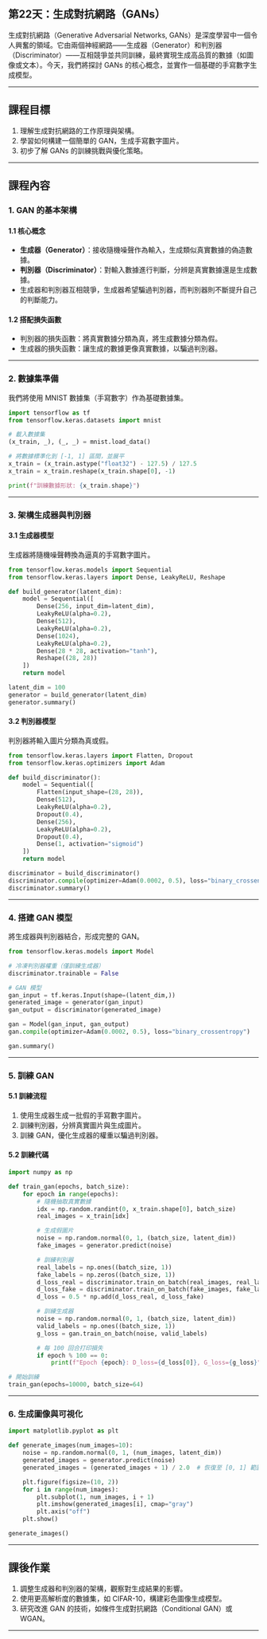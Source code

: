## 第22天：生成對抗網路（GANs）  

生成對抗網路（Generative Adversarial Networks, GANs）是深度學習中一個令人興奮的領域。它由兩個神經網路——生成器（Generator）和判別器（Discriminator）——互相競爭並共同訓練，最終實現生成高品質的數據（如圖像或文本）。今天，我們將探討 GANs 的核心概念，並實作一個基礎的手寫數字生成模型。  

---

## **課程目標**  
1. 理解生成對抗網路的工作原理與架構。  
2. 學習如何構建一個簡單的 GAN，生成手寫數字圖片。  
3. 初步了解 GANs 的訓練挑戰與優化策略。  

---

## **課程內容**

### **1. GAN 的基本架構**

#### **1.1 核心概念**  
- **生成器（Generator）**：接收隨機噪聲作為輸入，生成類似真實數據的偽造數據。  
- **判別器（Discriminator）**：對輸入數據進行判斷，分辨是真實數據還是生成數據。  
- 生成器和判別器互相競爭，生成器希望騙過判別器，而判別器則不斷提升自己的判斷能力。  

#### **1.2 搭配損失函數**  
- 判別器的損失函數：將真實數據分類為真，將生成數據分類為假。  
- 生成器的損失函數：讓生成的數據更像真實數據，以騙過判別器。  

---

### **2. 數據集準備**

我們將使用 MNIST 數據集（手寫數字）作為基礎數據集。  

```python
import tensorflow as tf
from tensorflow.keras.datasets import mnist

# 載入數據集
(x_train, _), (_, _) = mnist.load_data()

# 將數據標準化到 [-1, 1] 區間，並展平
x_train = (x_train.astype("float32") - 127.5) / 127.5
x_train = x_train.reshape(x_train.shape[0], -1)

print(f"訓練數據形狀: {x_train.shape}")
```

---

### **3. 架構生成器與判別器**

#### **3.1 生成器模型**

生成器將隨機噪聲轉換為逼真的手寫數字圖片。

```python
from tensorflow.keras.models import Sequential
from tensorflow.keras.layers import Dense, LeakyReLU, Reshape

def build_generator(latent_dim):
    model = Sequential([
        Dense(256, input_dim=latent_dim),
        LeakyReLU(alpha=0.2),
        Dense(512),
        LeakyReLU(alpha=0.2),
        Dense(1024),
        LeakyReLU(alpha=0.2),
        Dense(28 * 28, activation="tanh"),
        Reshape((28, 28))
    ])
    return model

latent_dim = 100
generator = build_generator(latent_dim)
generator.summary()
```

#### **3.2 判別器模型**

判別器將輸入圖片分類為真或假。

```python
from tensorflow.keras.layers import Flatten, Dropout
from tensorflow.keras.optimizers import Adam

def build_discriminator():
    model = Sequential([
        Flatten(input_shape=(28, 28)),
        Dense(512),
        LeakyReLU(alpha=0.2),
        Dropout(0.4),
        Dense(256),
        LeakyReLU(alpha=0.2),
        Dropout(0.4),
        Dense(1, activation="sigmoid")
    ])
    return model

discriminator = build_discriminator()
discriminator.compile(optimizer=Adam(0.0002, 0.5), loss="binary_crossentropy", metrics=["accuracy"])
discriminator.summary()
```

---

### **4. 搭建 GAN 模型**

將生成器與判別器結合，形成完整的 GAN。  

```python
from tensorflow.keras.models import Model

# 冷凍判別器權重（僅訓練生成器）
discriminator.trainable = False

# GAN 模型
gan_input = tf.keras.Input(shape=(latent_dim,))
generated_image = generator(gan_input)
gan_output = discriminator(generated_image)

gan = Model(gan_input, gan_output)
gan.compile(optimizer=Adam(0.0002, 0.5), loss="binary_crossentropy")

gan.summary()
```

---

### **5. 訓練 GAN**

#### **5.1 訓練流程**  
1. 使用生成器生成一批假的手寫數字圖片。  
2. 訓練判別器，分辨真實圖片與生成圖片。  
3. 訓練 GAN，優化生成器的權重以騙過判別器。  

#### **5.2 訓練代碼**

```python
import numpy as np

def train_gan(epochs, batch_size):
    for epoch in range(epochs):
        # 隨機抽取真實數據
        idx = np.random.randint(0, x_train.shape[0], batch_size)
        real_images = x_train[idx]

        # 生成假圖片
        noise = np.random.normal(0, 1, (batch_size, latent_dim))
        fake_images = generator.predict(noise)

        # 訓練判別器
        real_labels = np.ones((batch_size, 1))
        fake_labels = np.zeros((batch_size, 1))
        d_loss_real = discriminator.train_on_batch(real_images, real_labels)
        d_loss_fake = discriminator.train_on_batch(fake_images, fake_labels)
        d_loss = 0.5 * np.add(d_loss_real, d_loss_fake)

        # 訓練生成器
        noise = np.random.normal(0, 1, (batch_size, latent_dim))
        valid_labels = np.ones((batch_size, 1))
        g_loss = gan.train_on_batch(noise, valid_labels)

        # 每 100 回合打印損失
        if epoch % 100 == 0:
            print(f"Epoch {epoch}: D_loss={d_loss[0]}, G_loss={g_loss}")

# 開始訓練
train_gan(epochs=10000, batch_size=64)
```

---

### **6. 生成圖像與可視化**

```python
import matplotlib.pyplot as plt

def generate_images(num_images=10):
    noise = np.random.normal(0, 1, (num_images, latent_dim))
    generated_images = generator.predict(noise)
    generated_images = (generated_images + 1) / 2.0  # 恢復至 [0, 1] 範圍

    plt.figure(figsize=(10, 2))
    for i in range(num_images):
        plt.subplot(1, num_images, i + 1)
        plt.imshow(generated_images[i], cmap="gray")
        plt.axis("off")
    plt.show()

generate_images()
```

---

## **課後作業**  
1. 調整生成器和判別器的架構，觀察對生成結果的影響。  
2. 使用更高解析度的數據集，如 CIFAR-10，構建彩色圖像生成模型。  
3. 研究改進 GAN 的技術，如條件生成對抗網路（Conditional GAN）或 WGAN。  

--- 
